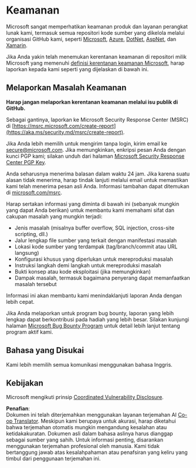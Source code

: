 <!--
CO_OP_TRANSLATOR_METADATA:
{
  "original_hash": "d8fe220fa2850df0759b07cf391ea77c",
  "translation_date": "2025-07-12T07:25:38+00:00",
  "source_file": "SECURITY.md",
  "language_code": "id"
}
-->
# Keamanan

Microsoft sangat memperhatikan keamanan produk dan layanan perangkat lunak kami, termasuk semua repositori kode sumber yang dikelola melalui organisasi GitHub kami, seperti [Microsoft](https://github.com/Microsoft), [Azure](https://github.com/Azure), [DotNet](https://github.com/dotnet), [AspNet](https://github.com/aspnet), dan [Xamarin](https://github.com/xamarin).

Jika Anda yakin telah menemukan kerentanan keamanan di repositori milik Microsoft yang memenuhi [definisi kerentanan keamanan Microsoft](https://aka.ms/security.md/definition), harap laporkan kepada kami seperti yang dijelaskan di bawah ini.

## Melaporkan Masalah Keamanan

**Harap jangan melaporkan kerentanan keamanan melalui isu publik di GitHub.**

Sebagai gantinya, laporkan ke Microsoft Security Response Center (MSRC) di [https://msrc.microsoft.com/create-report](https://aka.ms/security.md/msrc/create-report).

Jika Anda lebih memilih untuk mengirim tanpa login, kirim email ke [secure@microsoft.com](mailto:secure@microsoft.com). Jika memungkinkan, enkripsi pesan Anda dengan kunci PGP kami; silakan unduh dari halaman [Microsoft Security Response Center PGP Key](https://aka.ms/security.md/msrc/pgp).

Anda seharusnya menerima balasan dalam waktu 24 jam. Jika karena suatu alasan tidak menerima, harap tindak lanjuti melalui email untuk memastikan kami telah menerima pesan asli Anda. Informasi tambahan dapat ditemukan di [microsoft.com/msrc](https://www.microsoft.com/msrc).

Harap sertakan informasi yang diminta di bawah ini (sebanyak mungkin yang dapat Anda berikan) untuk membantu kami memahami sifat dan cakupan masalah yang mungkin terjadi:

* Jenis masalah (misalnya buffer overflow, SQL injection, cross-site scripting, dll.)
* Jalur lengkap file sumber yang terkait dengan manifestasi masalah
* Lokasi kode sumber yang terdampak (tag/branch/commit atau URL langsung)
* Konfigurasi khusus yang diperlukan untuk mereproduksi masalah
* Instruksi langkah demi langkah untuk mereproduksi masalah
* Bukti konsep atau kode eksploitasi (jika memungkinkan)
* Dampak masalah, termasuk bagaimana penyerang dapat memanfaatkan masalah tersebut

Informasi ini akan membantu kami menindaklanjuti laporan Anda dengan lebih cepat.

Jika Anda melaporkan untuk program bug bounty, laporan yang lebih lengkap dapat berkontribusi pada hadiah yang lebih besar. Silakan kunjungi halaman [Microsoft Bug Bounty Program](https://aka.ms/security.md/msrc/bounty) untuk detail lebih lanjut tentang program aktif kami.

## Bahasa yang Disukai

Kami lebih memilih semua komunikasi menggunakan bahasa Inggris.

## Kebijakan

Microsoft mengikuti prinsip [Coordinated Vulnerability Disclosure](https://aka.ms/security.md/cvd).

**Penafian**:  
Dokumen ini telah diterjemahkan menggunakan layanan terjemahan AI [Co-op Translator](https://github.com/Azure/co-op-translator). Meskipun kami berupaya untuk akurasi, harap diketahui bahwa terjemahan otomatis mungkin mengandung kesalahan atau ketidakakuratan. Dokumen asli dalam bahasa aslinya harus dianggap sebagai sumber yang sahih. Untuk informasi penting, disarankan menggunakan terjemahan profesional oleh manusia. Kami tidak bertanggung jawab atas kesalahpahaman atau penafsiran yang keliru yang timbul dari penggunaan terjemahan ini.